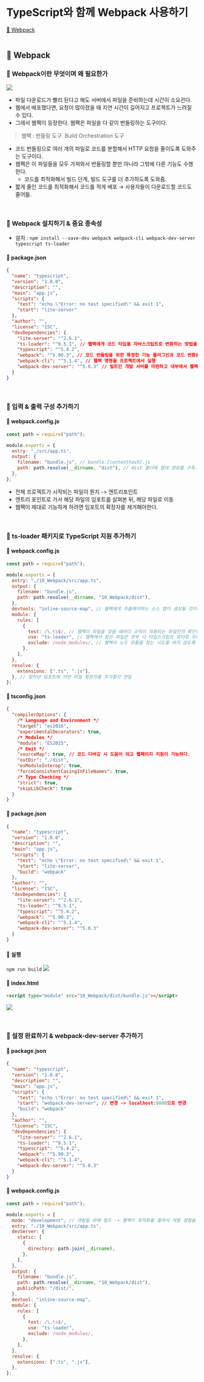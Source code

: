 # TypeScript와 함께 Webpack 사용하기

[📌 Webpack](#-webpack)<br>
<br>

## 📌 Webpack

### 📖 Webpack이란 무엇이며 왜 필요한가

![](./1.png)

- 파일 다운로드가 빨리 된다고 해도 서버에서 파일을 준비하는데 시간이 소요괸다.
- 웹에서 배포했다면, 요청이 많아졌을 때 지연 시간이 길어지고 프로젝트가 느려질 수 있다.
- 그래서 웹팩이 등장한다. 웹팩은 파일을 다 같이 번들링하는 도구이다.

> 웹팩 : 번들링 도구. Build Orchestration 도구

- 코드 번들링으로 여러 개의 파일로 코드를 분할해서 HTTP 요청을 줄이도록 도와주는 도구이다.
- 웹팩은 이 파일들을 모두 가져와서 번들링할 뿐만 아니라 그밖에 다른 기능도 수행한다.
  - 코드를 최적화해서 빌드 단계, 빌드 도구를 더 추가하도록 도와줌.
- 짧게 줄인 코드를 최적화해서 코드를 적게 배포 &rarr; 사용자들이 다운로드할 코드도 줄어듦.

<br>

### 📖 Webpack 설치하기 & 중요 종속성

- 설치 : `npm install --save-dev webpack webpack-cli webpack-dev-server typescript ts-loader`

#### 💎 package.json

```json
{
  "name": "typescript",
  "version": "1.0.0",
  "description": "",
  "main": "app.js",
  "scripts": {
    "test": "echo \"Error: no test specified\" && exit 1",
    "start": "lite-server"
  },
  "author": "",
  "license": "ISC",
  "devDependencies": {
    "lite-server": "^2.6.1",
    "ts-loader": "^9.5.1", // 웹팩에게 코드 타입을 자바스크립트로 변환하는 방법을 알려주는 패키지. 웹팩이 번들링과 변환 둘다 가능케 함.
    "typescript": "^5.4.2",
    "webpack": "^5.90.3", // 코드 번들링을 위한 특정한 기능 플러그인과 코드 변환을 돕는다.
    "webpack-cli": "^5.1.4", // 웹팩 명령을 프로젝트에서 실행
    "webpack-dev-server": "^5.0.3" // 빌트인 개발 서버를 마련하고 내부에서 웹팩을 가동하여 파일의 변경 내역을 감시하고 자동으로 웹팩을 트리거하여 무언가 변경되면 다시 컴파일해서 페이지도 제공 가능.
  }
}
```

<br>

### 📖 입력 & 출력 구성 추가하기

#### 💎 webpack.config.js

```js
const path = require("path");

module.exports = {
  entry: "./src/app.ts",
  output: {
    filename: "bundle.js", // bundle.[contenthash].js
    path: path.resolve(__dirname, "dist"), // dist 폴더에 절대 경로를 구축. 웹팩이 이걸 사용해서 출력을 저장.
  },
};
```

- 전체 프로젝트가 시작되는 파일이 뭔지 -> 엔트리포인트
- 엔트리 포인트로 가서 해당 파일의 임포트를 살펴본 뒤, 해당 파일로 이동
- 웹팩이 제대로 기능하게 하려면 임포트의 확장자를 제거해야한다.

<br>

### 📖 ts-loader 패키지로 TypeScript 지원 추가하기

#### 💎 webpack.config.js

```js
const path = require("path");

module.exports = {
  entry: "./10_Webpack/src/app.ts",
  output: {
    filename: "bundle.js",
    path: path.resolve(__dirname, "10_Webpack/dist"),
  },
  devtools: "inline-source-map", // 웹팩에게 추출해야하는 소스 맵이 생성될 것이라고 알려주고 웹팩이 제대로 번들을 구현하도록 구성하여 번들링이 완료될 때 탁월한 개발 경험을 제공
  module: {
    rules: [
      {
        test: /\.ts$/, // 웹팩이 파일을 찾을 때마다 규칙이 적용되는 파일인지 확인하는 작업을 수행 -> '.ts'로 끝나는 파일을 확인
        use: "ts-loader", // 웹팩에서 찾은 파일은 전부 다 타입스크립트 로더로 처리한다.
        exclude: /node_modules/, // 웹팩이 노드 모듈을 찾는 시도를 하지 않도록 함.
      },
    ],
  },
  resolve: {
    extensions: [".ts", ".js"],
  }, // 찾아낸 임포트에 어떤 파일 확장자를 추가할지 전달
};
```

#### 💎 tsconfig.json

```json
{
  "compilerOptions": {
    /* Language and Environment */
    "target": "es2016",
    "experimentalDecorators": true,
    /* Modules */
    "module": "ES2015",
    /* Emit */
    "sourceMap": true, // 코드 디버깅 시 도움이 되고 웹페이지 지원이 가능하다.
    "outDir": "./dist",
    "esModuleInterop": true,
    "forceConsistentCasingInFileNames": true,
    /* Type Checking */
    "strict": true,
    "skipLibCheck": true
  }
}
```

#### 💎 package.json

```json
{
  "name": "typescript",
  "version": "1.0.0",
  "description": "",
  "main": "app.js",
  "scripts": {
    "test": "echo \"Error: no test specified\" && exit 1",
    "start": "lite-server",
    "build": "webpack"
  },
  "author": "",
  "license": "ISC",
  "devDependencies": {
    "lite-server": "^2.6.1",
    "ts-loader": "^9.5.1",
    "typescript": "^5.4.2",
    "webpack": "^5.90.3",
    "webpack-cli": "^5.1.4",
    "webpack-dev-server": "^5.0.3"
  }
}
```

#### 💎 실행

`npm run build`
![](2.png)

#### 💎 index.html

```html
<script type="module" src="10_Webpack/dist/bundle.js"></script>
```

![](3.png)

<br>

### 📖 설정 완료하기 & webpack-dev-server 추가하기

#### 💎 package.json

```json
{
  "name": "typescript",
  "version": "1.0.0",
  "description": "",
  "main": "app.js",
  "scripts": {
    "test": "echo \"Error: no test specified\" && exit 1",
    "start": "webpack-dev-server", // 변경 -> localhost:8080으로 변경
    "build": "webpack"
  },
  "author": "",
  "license": "ISC",
  "devDependencies": {
    "lite-server": "^2.6.1",
    "ts-loader": "^9.5.1",
    "typescript": "^5.4.2",
    "webpack": "^5.90.3",
    "webpack-cli": "^5.1.4",
    "webpack-dev-server": "^5.0.3"
  }
}
```

#### 💎 webpack.config.js

```js
const path = require("path");

module.exports = {
  mode: "development", // 개발을 위해 빌드 -> 웹팩이 최적화를 줄여서 개발 경험을 개선하고 디버깅을 수월하게 도우면서도 의미있는 오류 메시지를 전달.
  entry: "./10_Webpack/src/app.ts",
  devServer: {
    static: [
      {
        directory: path.join(__dirname),
      },
    ],
  },
  output: {
    filename: "bundle.js",
    path: path.resolve(__dirname, "10_Webpack/dist"),
    publicPath: "/dist/",
  },
  devtool: "inline-source-map",
  module: {
    rules: [
      {
        test: /\.ts$/,
        use: "ts-loader",
        exclude: /node_modules/,
      },
    ],
  },
  resolve: {
    extensions: [".ts", ".js"],
  },
};
```

<br>
